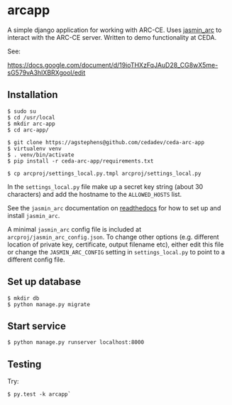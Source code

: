 # arcapp

A simple django application for working with ARC-CE. Uses
[jasmin_arc](https://github.com/cedadev/jasmin-arc-py) to interact with the ARC-CE
server. Written to demo functionality at CEDA.

See:

https://docs.google.com/document/d/19ioTHXzFqJAuD28_CG8wX5me-sG579vA3hIXBRXgooI/edit

## Installation

```
$ sudo su
$ cd /usr/local
$ mkdir arc-app
$ cd arc-app/

$ git clone https://agstephens@github.com/cedadev/ceda-arc-app
$ virtualenv venv
$ . venv/bin/activate
$ pip install -r ceda-arc-app/requirements.txt

$ cp arcproj/settings_local.py.tmpl arcproj/settings_local.py
```

In the `settings_local.py` file make up a secret key string (about 30 characters)
and add the hostname to the `ALLOWED_HOSTS` list.

See the `jasmin_arc` documentation on
[readthedocs](http://jasmin-arc-py.readthedocs.io/en/latest/) for how to set up and install
`jasmin_arc`.

A minimal `jasmin_arc` config file is included at `arcproj/jasmin_arc_config.json`. To change other
options (e.g. different location of private key, certificate, output filename etc), either edit
this file or change the `JASMIN_ARC_CONFIG` setting in `settings_local.py` to point to a different
config file.

## Set up database

```
$ mkdir db
$ python manage.py migrate
```

## Start service

```
$ python manage.py runserver localhost:8000
```

## Testing

Try:

```
$ py.test -k arcapp`
```
